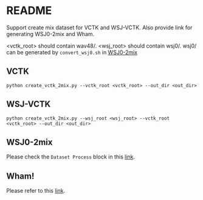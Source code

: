 README
======================
Support create mix dataset for VCTK and WSJ-VCTK.
Also provide link for generating WSJ0-2mix and Wham.

<vctk_root> should contain wav48/.
<wsj_root> should contain wsj0/.
wsj0/ can be generated by `convert_wsj0.sh` in [WSJ0-2mix](##WSJ0-2mix)


## VCTK

```
python create_vctk_2mix.py --vctk_root <vctk_root> --out_dir <out_dir>
```

## WSJ-VCTK

```
python create_vctk_2mix.py --wsj_root <wsj_root> --vctk_root <vctk_root> --out_dir <out_dir>
```

## WSJ0-2mix
Please check the `Dataset Process` block in this
[link](https://github.com/r06944010/Speech-Separation-TF2).

## Wham!

Please refer to this [link](http://wham.whisper.ai/).
